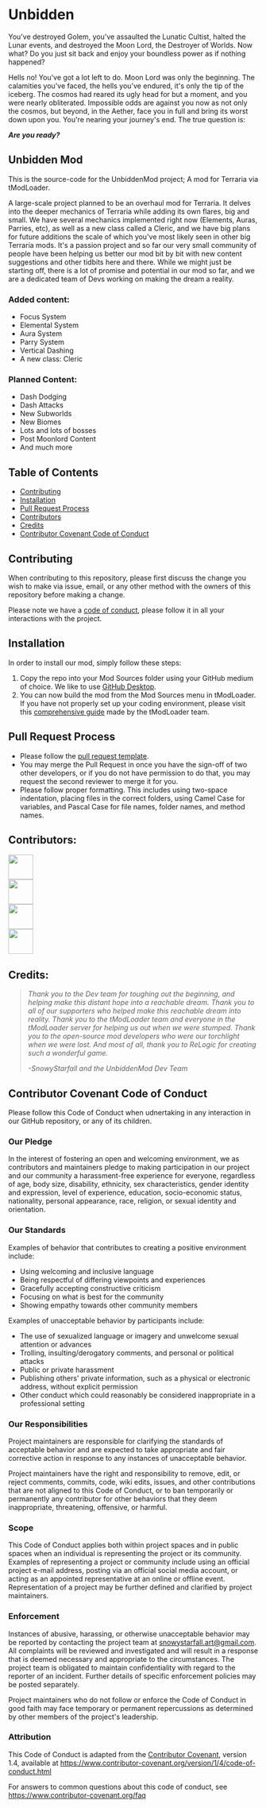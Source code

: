 # Unbidden

You've destroyed Golem, you've assaulted the Lunatic Cultist, halted the Lunar events, and destroyed the Moon Lord, the Destroyer of Worlds. Now what? Do you just sit back and enjoy your boundless power as if nothing happened?

Hells no! You've got a lot left to do. Moon Lord was only the beginning. The calamities you've faced, the hells you've endured, it's only the tip of the iceberg. The cosmos had reared its ugly head for but a moment, and you were nearly obliterated. Impossible odds are against you now as not only the cosmos, but beyond, in the Aether, face you in full and bring its worst down upon you. You're nearing your journey's end. The true question is:

**_Are you ready?_**

## Unbidden Mod

This is the source-code for the UnbiddenMod project; A mod for Terraria via tModLoader.

A large-scale project planned to be an overhaul mod for Terraria. It delves into the deeper mechanics of Terraria while adding its own flares, big and small. We have several mechanics implemented right now (Elements, Auras, Parries, etc), as well as a new class called a Cleric, and we have big plans for future additions the scale of which you've most likely seen in other big Terraria mods. It's a passion project and so far our very small community of people have been helping us better our mod bit by bit with new content suggestions and other tidbits here and there. While we might just be starting off, there is a lot of promise and potential in our mod so far, and we are a dedicated team of Devs working on making the dream a reality.

### Added content:
- Focus System
- Elemental System
- Aura System
- Parry System
- Vertical Dashing
- A new class: Cleric

### Planned Content:
- Dash Dodging
- Dash Attacks
- New Subworlds
- New Biomes
- Lots and lots of bosses
- Post Moonlord Content
- And much more


## Table of Contents
- [Contributing](#contributing)
- [Installation](#installation)
- [Pull Request Process](#pull_request_process)
- [Contributors](#contributors)
- [Credits](#credits)
- [Contributor Covenant Code of Conduct](#code_of_conduct)

<a name="ccontributing"></a>
## Contributing

When contributing to this repository, please first discuss the change you wish to make via issue,
email, or any other method with the owners of this repository before making a change. 

Please note we have a [code of conduct](https://github.com/UnbiddenMod/UnbiddenMod/blob/master/CODE_OF_CONDUCT.md), please follow it in all your interactions with the project.

<a name="installation"></a>
## Installation

In order to install our mod, simply follow these steps:

1. Copy the repo into your Mod Sources folder using your GitHub medium of choice. We like to use [GitHub Desktop](https://desktop.github.com/).
2. You can now build the mod from the Mod Sources menu in tModLoader. If you have not properly set up your coding environment, please visit this [comprehensive guide](https://github.com/tModLoader/tModLoader/wiki/Basic-tModLoader-Modding-Guide) made by the tModLoader team.

<a name="pull_request_process"></a>
## Pull Request Process

- Please follow the [pull request template](https://github.com/UnbiddenMod/UnbiddenMod/blob/master/PULL_REQUEST_TEMPLATE.md).
- You may merge the Pull Request in once you have the sign-off of two other developers, or if you do not have permission to do that, you may request the second reviewer to merge it for you.
- Please follow proper formatting. This includes using two-space indentation, placing files in the correct folders, using Camel Case for variables, and Pascal Case for file names, folder names, and method names.

<a name="contributors"></a>
## Contributors:

<div class="row">
   <a href="https://github.com/FenGoScrem">
    <div class="column">
      <img src="https://avatars2.githubusercontent.com/u/65053314?s=400&u=4abe70a32a609c0ed7cb2ebc853c13c42b25f341&v=4" width="50">
    </div>
   </a>
  <a href="https://github.com/LanceYosh">
  <div class="column">
    <img src="https://avatars1.githubusercontent.com/u/73804554?s=400&u=6502e02baf9bc5a88287780ebaa2e87c8ff85c69&v=4" width="50">
  </div>
  </a>
  <a href="https://github.com/SnowyStarfall">
  <div class="column">
    <img src="https://avatars3.githubusercontent.com/u/65053311?s=460&u=3195b0a8166eb3deb6fee9b7e21567ed0b50fc40&v=4" width="50">
  </div>
  </a>
  <a href="https://github.com/ZackFox0">
  <div class="column">
    <img src="https://avatars1.githubusercontent.com/u/65053215?s=400&v=4" width="50">
  </div>
  </a>
</div>

<a name="credits"></a>
## Credits:
   > _Thank you to the Dev team for toughing out the beginning, and helping make this distant hope into a reachable dream. Thank you to all of our supporters who helped make this reachable dream into reality. Thank you to the tModLoader team and everyone in the tModLoader server for helping us out when we were stumped. Thank you to the open-source mod developers who were our torchlight when we were lost. And most of all, thank you to ReLogic for creating such a wonderful game._
> 
> _-SnowyStarfall and the UnbiddenMod Dev Team_





<a name="code_of_conduct"></a>
## Contributor Covenant Code of Conduct

Please follow this Code of Conduct when udnertaking in any interaction in our GitHub repository, or any of its children.

### Our Pledge

In the interest of fostering an open and welcoming environment, we as
contributors and maintainers pledge to making participation in our project and
our community a harassment-free experience for everyone, regardless of age, body
size, disability, ethnicity, sex characteristics, gender identity and expression,
level of experience, education, socio-economic status, nationality, personal
appearance, race, religion, or sexual identity and orientation.

### Our Standards

Examples of behavior that contributes to creating a positive environment
include:

* Using welcoming and inclusive language
* Being respectful of differing viewpoints and experiences
* Gracefully accepting constructive criticism
* Focusing on what is best for the community
* Showing empathy towards other community members

Examples of unacceptable behavior by participants include:

* The use of sexualized language or imagery and unwelcome sexual attention or
 advances
* Trolling, insulting/derogatory comments, and personal or political attacks
* Public or private harassment
* Publishing others' private information, such as a physical or electronic
 address, without explicit permission
* Other conduct which could reasonably be considered inappropriate in a
 professional setting

### Our Responsibilities

Project maintainers are responsible for clarifying the standards of acceptable
behavior and are expected to take appropriate and fair corrective action in
response to any instances of unacceptable behavior.

Project maintainers have the right and responsibility to remove, edit, or
reject comments, commits, code, wiki edits, issues, and other contributions
that are not aligned to this Code of Conduct, or to ban temporarily or
permanently any contributor for other behaviors that they deem inappropriate,
threatening, offensive, or harmful.

### Scope

This Code of Conduct applies both within project spaces and in public spaces
when an individual is representing the project or its community. Examples of
representing a project or community include using an official project e-mail
address, posting via an official social media account, or acting as an appointed
representative at an online or offline event. Representation of a project may be
further defined and clarified by project maintainers.

### Enforcement

Instances of abusive, harassing, or otherwise unacceptable behavior may be
reported by contacting the project team at snowystarfall.art@gmail.com. All
complaints will be reviewed and investigated and will result in a response that
is deemed necessary and appropriate to the circumstances. The project team is
obligated to maintain confidentiality with regard to the reporter of an incident.
Further details of specific enforcement policies may be posted separately.

Project maintainers who do not follow or enforce the Code of Conduct in good
faith may face temporary or permanent repercussions as determined by other
members of the project's leadership.

### Attribution

This Code of Conduct is adapted from the [Contributor Covenant][homepage], version 1.4,
available at https://www.contributor-covenant.org/version/1/4/code-of-conduct.html

[homepage]: https://www.contributor-covenant.org

For answers to common questions about this code of conduct, see
https://www.contributor-covenant.org/faq

